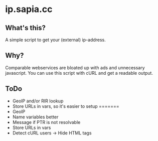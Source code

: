 # ip.sapia.cc
## What's this?
A simple script to get your (external) ip-address.
## Why?
Comparable webservices are bloated up with ads and unnecessary javascript. You can use this script with cURL and get a readable output.
## ToDo
- GeoIP and/or RIR lookup
- Store URLs in vars, so it's easier to setup
=======
- GeoIP
- Name variables better
- Message if PTR is not resolvable
- Store URLs in vars
- Detect cURL users -> Hide HTML tags
